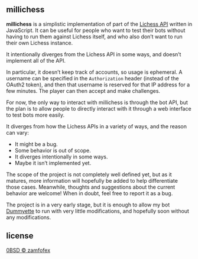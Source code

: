 millichess
---

[Lichess API]: <https://lichess.org/api>
[Dummyette]: <https://github.com/zamfofex/dummyette>

**millichess** is a simplistic implementation of part of the [Lichess API] written in JavaScript. It can be useful for people who want to test their bots without having to run them against Lichess itself, and who also don’t want to run their own Lichess instance.

It intentionally diverges from the Lichess API in some ways, and doesn’t implement all of the API.

In particular, it doesn’t keep track of accounts, so usage is ephemeral. A username can be specified in the `Authorization` header (instead of the OAuth2 token), and then that username is reserved for that IP address for a few minutes. The player can then accept and make challenges.

For now, the only way to interact with millichess is through the bot API, but the plan is to allow people to directly interact with it through a web interface to test bots more easily.

It diverges from how the Lichess APIs in a variety of ways, and the reason can vary:

- It might be a bug.
- Some behavior is out of scope.
- It diverges intentionally in some ways.
- Maybe it isn’t implemented yet.

The scope of the project is not completely well defined yet, but as it matures, more information will hopefully be added to help differentiate those cases. Meanwhile, thoughts and suggestions about the current behavior are welcome! When in doubt, feel free to report it as a bug.

The project is in a very early stage, but it is enough to allow my bot [Dummyette] to run with very little modifications, and hopefully soon without any modifications.

license
---

[0BSD © zamfofex](license.md)
